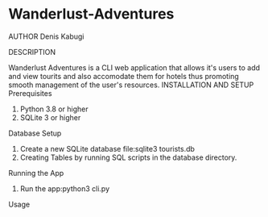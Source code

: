 # Wanderlust-Adventures
AUTHOR
Denis Kabugi

DESCRIPTION

Wanderlust Adventures is a CLI web application that allows it's users to add and view tourits and also accomodate them for hotels thus promoting smooth management of the user's resources.
INSTALLATION AND SETUP
Prerequisites
1. Python 3.8 or higher
2. SQLite 3 or higher

Database Setup
1. Create a new SQLite database file:sqlite3 tourists.db
2. Creating Tables by running SQL scripts in the database directory.
   
Running the App
   1. Run the app:python3 cli.py

Usage
   
